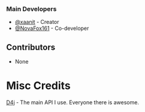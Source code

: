 ### Main Developers

- [@xaanit](https://github.com/xaanit) - Creator
- [@NovaFox161](https://github.com/NovaFox161) - Co-developer

## Contributors

- None


# Misc Credits

[D4j](https://github.com/austinv11/Discord4J) - The main API I use. Everyone there is awesome.
